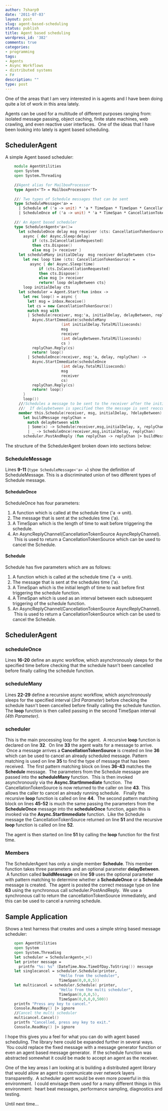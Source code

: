 ```yaml
---
author: 7sharp9
date: '2011-07-03'
layout: post
slug: agent-based-scheduling
status: publish
title: Agent based scheduling
wordpress_id: '382'
comments: true
categories:
- programming
tags:
- Agents
- Async Workflows
- distributed systems
- F#
description: ""
type: post
---
```


One of the areas that I am very interested in is agents and I have been doing
quite a lot of work in this area lately.

Agents can be used for a multitude of different purposes ranging from:
isolated message passing, object caching, finite state machines, web crawling,
and even reactive user interfaces.  One of the ideas that I have been looking
into lately is agent based scheduling.<!-- more -->

## SchedulerAgent

A simple Agent based scheduler:
```fsharp
    module AgentUtilities
    open System
    open System.Threading 
 
    //Agent alias for MailboxProcessor
    type Agent<'T> = MailboxProcessor<'T> 
 
    /// Two types of Schedule messages that can be sent
    type ScheduleMessage<'a> =
      | Schedule of ('a -> unit) * 'a * TimeSpan * TimeSpan * CancellationTokenSource AsyncReplyChannel
      | ScheduleOnce of ('a -> unit) * 'a * TimeSpan * CancellationTokenSource AsyncReplyChannel
  
    /// An Agent based scheduler
    type SchedulerAgent<'a>()=   
      let scheduleOnce delay msg receiver (cts: CancellationTokenSource)=
        async { do! Async.Sleep(delay)
            if (cts.IsCancellationRequested)
            then cts.Dispose()
            else msg |> receiver }  
      let scheduleMany initialDelay  msg receiver delayBetween cts=
        let rec loop time (cts: CancellationTokenSource) =
           async { do! Async.Sleep(time)
               if (cts.IsCancellationRequested)
               then cts.Dispose()
               else msg |> receiver
               return! loop delayBetween cts}
        loop initialDelay cts  
      let scheduler = Agent.Start(fun inbox ->
        let rec loop() = async {
          let! msg = inbox.Receive()
          let cs = new CancellationTokenSource()
          match msg with
          | Schedule(receiver, msg:'a, initialDelay, delayBetween, replyChan) ->
            Async.StartImmediate(scheduleMany
                         (int initialDelay.TotalMilliseconds)
                         msg
                         receiver
                         (int delayBetween.TotalMilliseconds)
                         cs )
            replyChan.Reply(cs)
            return! loop()
          | ScheduleOnce(receiver, msg:'a, delay, replyChan) ->
            Async.StartImmediate(scheduleOnce
                         (int delay.TotalMilliseconds)
                         msg
                         receiver
                         cs)
            replyChan.Reply(cs)
            return! loop()
        }
        loop())  
      ///Schedules a message to be sent to the receiver after the initialDelay.
      ///  If delaybetween is specified then the message is sent reoccuringly at the delaybetween interval.
      member this.Schedule(receiver, msg, initialDelay, ?delayBetween) =
        let buildMessage replyChan =
          match delayBetween with
          | Some(x) -> Schedule(receiver,msg,initialDelay, x, replyChan)
          | _ -> ScheduleOnce(receiver,msg,initialDelay, replyChan)
        scheduler.PostAndReply (fun replyChan -> replyChan |> buildMessage)
```
The structure of the SchedulerAgent broken down into sections below:

### ScheduleMessage

Lines **9-11** (`type ScheduleMessage<'a> =`) show the definition of ScheduleMessage.  This is a discriminated
union of two different types of Schedule message.

#### ScheduleOnce

ScheduleOnce has four parameters: 

  1. A function which is called at the schedule time ('a -> unit).
  2. The message that is sent at the schedules time ('a).
  3. A TimeSpan which is the length of time to wait before triggering the schedule.
  4. An AsyncReplyChannel<CancellationTokenSource>(CancellationTokenSource AsyncReplyChannel).  This is used to return a CancellationTokenSource which can be used to cancel the Schedule.

#### Schedule

Schedule has five parameters which are as follows:

  1. A function which is called at the schedule time ('a -> unit).
  2. The message that is sent at the schedules time ('a).
  3. A TimeSpan which is the initial length of time to wait before first triggering the schedule function.
  4. A TimeSpan which is used as an interval between each subsequent triggering of the schedule function.
  5. An AsyncReplyChannel<CancellationTokenSource>(CancellationTokenSource AsyncReplyChannel).  This is used to return a CancellationTokenSource which can be used to cancel the Schedule.

## SchedulerAgent

### scheduleOnce

Lines **16-20** define an async workflow, which asynchronously sleeps for the specified time before checking that the schedule hasn't been cancelled before finally calling the schedule function. 

### scheduleMany

Lines **22-29** define a recursive async workflow, which asynchronously sleeps for the specified interval (_3rd Parameter_) before checking the schedule hasn't been cancelled before finally calling the schedule function. The **loop** function is then called passing in the second TimeSpan interval _(4th Parameter)_. 

### scheduler

This is the main processing loop for the agent.  A recursive **loop** function
is declared on line **32**.  On line **33** the agent waits for a message
to arrive.  Once a message arrives a **CancellationTokenSource** is created on
line **36** which can be used to cancel an already scheduled message.
Pattern matching is used on line **35** to find the type of message that has
been received.  The first pattern matching block on lines **36-43** matches
the **Schedule** message.  The parameters from the Schedule message are passed
into the **scheduleMany** function.  This is then invoked asynchronously via
the **Async.StartImmediate** function.  The CancellationTokenSource is now
returned to the caller on line **43**. This allows the caller to cancel an
already running schedule.   Finally the recursive **loop** function is called
on line **44**.  The second pattern matching block on lines **45-52** is much
the same passing the parameters from the **ScheduleOnce** message into the
**scheduleOnce** function, again this is invoked via the
**Async.StartImmediate** function.  Like the Schedule message the
CancellationTokenSource returned on line **51** and the recursive **loop**
function is called on line **52**.

The agent is then started on line **51** by calling the **loop** function for the first time.

### Members

The SchedulerAgent has only a single member **Schedule**.  This member
function takes three parameters and an optional parameter **delayBetween**.  A
function called **buildMessage** on line **59** uses the optional parameter
with pattern matching to determine whether a **ScheduleOnce** or a
**Schedule** message is created.  The agent is posted the correct message type
on line **63** using the synchronous call scheduler.PostAndReply.  We use a
synchronous call to return the cancellationTokenSource immediately, and this
can be used to cancel a running schedule.

  
## Sample Application

Shows a test harness that creates and uses a simple string based message scheduler:
```fsharp
    open AgentUtilities
    open System
    open System.Threading  
    let scheduler = SchedulerAgent<_>()
    let printer message =
      printfn "%s: %s" (DateTime.Now.TimeOfDay.ToString()) message  
    let singlecancel = scheduler.Schedule(printer,
                        "Hello from the scheduler",
                        TimeSpan(0,0,0,5))  
    let multicancel = scheduler.Schedule( printer,
                        "Hello from the multi scheduler",
                        TimeSpan(0,0,0,5),
                        TimeSpan(0,0,0,0,500))  
    printfn "Press any key to cancel."
    Console.ReadKey() |> ignore  
    //Cancel the multi scheduler
    multicancel.Cancel()
    printfn "Cancelled, press any key to exit."
    Console.ReadKey() |> ignore
```

I hope this gives you a feel for what you can do with agent based scheduling.
The library here could be expanded further in several ways.  You could replace
the fixed message with a message generator function or even an agent based
message generator.  If the schedule function was abstracted somewhat it could
be made to accept an agent as the receiver.

One of the key areas I am looking at is building a distributed agent library
that would allow an agent to communicate over network layers transparently.  A
scheduler agent would be even more powerful in this environment.  I could
envisage them used for a many different things in this environment:  heart
beat messages, performance sampling, diagnostics and testing.

Until next time...